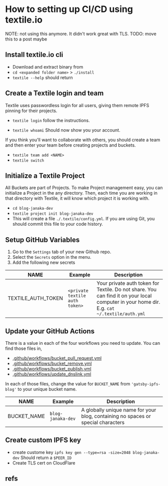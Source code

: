# How to setting up CI/CD using textile.io
NOTE: not using this anymore. It didn't work great with TLS.
TODO: move this to a post maybe

## Install textile.io cli

- Download and extract binary from [](https://github.com/textileio/textile/releases)
- `cd <expanded folder name>` > `./install`
- `textile --help` should return

## Create a Textile login and team

Textile uses passwordless login for all users, giving them remote IPFS pinning for their projects.

- `textile login`
  follow the instructions.

- `textile whoami`
  Should now show you your account.
  
If you think you'll want to collaborate with others, you should create a team and then enter your team before creating projects and buckets.

- `textile team add <NAME>`
- `textile switch`

## Initialize a Textile Project

All Buckets are part of Projects. To make Project management easy, you can initialize a Project in the any directory. Then, each time you are working in that directory with Textile, it will know which project it is working with.

- `cd blog-janaka-dev`
- `textile project init blog-janaka-dev`
- This will create a file `./.textile/config.yml`. If you are using Git, you should commit this file to your code history.


## Setup GitHub Variables

1. Go to the `Settings` tab of your new Github repo.
2. Select the `Secrets` option in the menu.
3. Add the following new secrets

| NAME | Example | Description|
|------|-------|----------|
| TEXTILE_AUTH_TOKEN | `<private textile auth token>` | Your private auth token for Textile. Do not share. You can find it on your local computer in your home dir. E.g. `cat ~/.textile/auth.yml` |

## Update your GitHub Actions

There is a value in each of the four workflows you need to update. You can find those files in,

- [.github/workflows/bucket_pull_request.yml](https://github.com/textileio/gatsby-ipfs-blog/blob/master/.github/workflows/bucket_pull_request.yml)
- [.github/workflows/bucket_remove.yml](https://github.com/textileio/gatsby-ipfs-blog/blob/master/.github/workflows/bucket_remove.yml)
- [.github/workflows/bucket_publish.yml](https://github.com/textileio/gatsby-ipfs-blog/blob/master/.github/workflows/bucket_publish.yml)
- [.github/workflows/update_dnslink.yml](https://github.com/textileio/gatsby-ipfs-blog/blob/master/.github/workflows/update_dnslink.yml)
  
In each of those files, change the value for `BUCKET_NAME` from `'gatsby-ipfs-blog'` to your unique bucket name.

| NAME | Example | Description|
|------|-------|----------|
| BUCKET_NAME | `blog-janaka-dev` | A globally unique name for your blog, containing no spaces or special characters |

## Create custom IPFS key

- create custome key `ipfs key gen --type=rsa -size=2048 blog-janaka-dev`
  Should return a `$PEER_ID`
- Create TLS cert on CloudFlare

## refs
[](https://blog.textile.io/ethden-using-ci-to-publish-your-webpage-using-ipfs-and-textile-buckets/)
[](https://github.com/textileio/gatsby-ipfs-blog/blob/master/README.md)